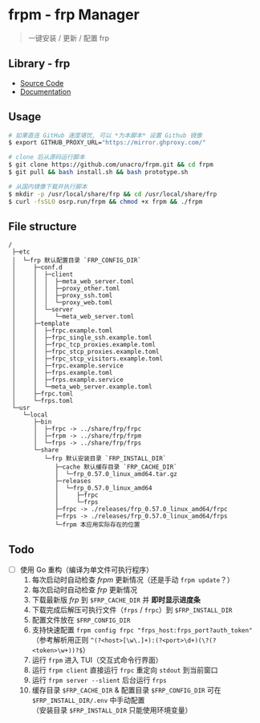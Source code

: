 # frpm - frp Manager

> 一键安装 / 更新 / 配置 frp

## Library - frp

- [Source Code](https://github.com/fatedier/frp)
- [Documentation](https://gofrp.org/)

## Usage

```bash
# 如果直连 GitHub 速度堪忧, 可以 *为本脚本* 设置 Github 镜像
$ export GITHUB_PROXY_URL="https://mirror.ghproxy.com/"

# clone 后从源码运行脚本
$ git clone https://github.com/unacro/frpm.git && cd frpm
$ git pull && bash install.sh && bash prototype.sh

# 从国内镜像下载并执行脚本
$ mkdir -p /usr/local/share/frp && cd /usr/local/share/frp
$ curl -fsSLO osrp.run/frpm && chmod +x frpm && ./frpm
```

## File structure

```goat
/
 ├─etc
 │  └─frp 默认配置目录 `FRP_CONFIG_DIR`
 │     ├─conf.d
 │     │  ├─client
 │     │  │  ├─meta_web_server.toml
 │     │  │  ├─proxy_other.toml
 │     │  │  ├─proxy_ssh.toml
 │     │  │  └─proxy_web.toml
 │     │  └─server
 │     │     └─meta_web_server.toml
 │     ├─template
 │     │  ├─frpc.example.toml
 │     │  ├─frpc_single_ssh.example.toml
 │     │  ├─frpc_tcp_proxies.example.toml
 │     │  ├─frpc_stcp_proxies.example.toml
 │     │  ├─frpc_stcp_visitors.example.toml
 │     │  ├─frpc.example.service
 │     │  ├─frps.example.toml
 │     │  ├─frps.example.service
 │     │  └─meta_web_server.example.toml
 │     ├─frpc.toml
 │     └─frps.toml
 └─usr
    └─local
       ├─bin
       │  ├─frpc -> ../share/frp/frpc
       │  ├─frpm -> ../share/frp/frpm
       │  └─frps -> ../share/frp/frps
       └─share
          └─frp 默认安装目录 `FRP_INSTALL_DIR`
             ├─cache 默认缓存目录 `FRP_CACHE_DIR`
             │  └─frp_0.57.0_linux_amd64.tar.gz
             ├─releases
             │  └─frp_0.57.0_linux_amd64
             │     ├─frpc
             │     └─frps
             ├─frpc -> ./releases/frp_0.57.0_linux_amd64/frpc
             ├─frps -> ./releases/frp_0.57.0_linux_amd64/frps
             └─frpm 本应用实际存在的位置
```

## Todo

- [ ] 使用 Go 重构（编译为单文件可执行程序）
   1. 每次启动时自动检查 _frpm_ 更新情况（还是手动 `frpm update`？）
   2. 每次启动时自动检查 _frp_ 更新情况
   3. 下载最新版 _frp_ 到 `$FRP_CACHE_DIR` 并 **即时显示进度条**
   4. 下载完成后解压可执行文件（`frps` / `frpc`）到 `$FRP_INSTALL_DIR`
   5. 配置文件放在 `$FRP_CONFIG_DIR`
   6. 支持快速配置 `frpm config frpc "frps_host:frps_port?auth_token"`\
      （参考解析用正则 `^(?<host>[\w\.]+):(?<port>\d+)(\?(?<token>\w+))?$`）
   7. 运行 `frpm` 进入 TUI（交互式命令行界面）
   8. 运行 `frpm client` 直接运行 `frpc` 重定向 `stdout` 到当前窗口
   9. 运行 `frpm server --slient` 后台运行 `frps`
   10. 缓存目录 `$FRP_CACHE_DIR` & 配置目录 `$FRP_CONFIG_DIR` 可在 `$FRP_INSTALL_DIR/.env` 中手动配置\
      （安装目录 `$FRP_INSTALL_DIR` 只能使用环境变量）
